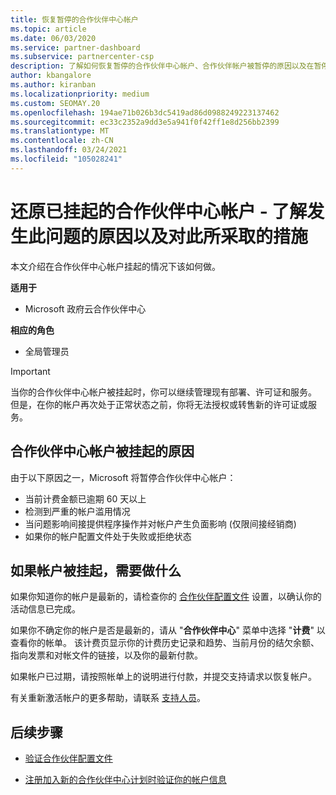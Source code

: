 ```yaml
---
title: 恢复暂停的合作伙伴中心帐户
ms.topic: article
ms.date: 06/03/2020
ms.service: partner-dashboard
ms.subservice: partnercenter-csp
description: 了解如何恢复暂停的合作伙伴中心帐户、合作伙伴帐户被暂停的原因以及在暂停时如何使用帐户。
author: kbangalore
ms.author: kiranban
ms.localizationpriority: medium
ms.custom: SEOMAY.20
ms.openlocfilehash: 194ae71b026b3dc5419ad86d0988249223137462
ms.sourcegitcommit: ec33c2352a9dd3e5a941f0f42ff1e8d256bb2399
ms.translationtype: MT
ms.contentlocale: zh-CN
ms.lasthandoff: 03/24/2021
ms.locfileid: "105028241"
---
```

# <a name="restore-a-suspended-partner-center-account---learn-why-it-happens-and-what-to-do-about-it"></a>还原已挂起的合作伙伴中心帐户 - 了解发生此问题的原因以及对此所采取的措施

本文介绍在合作伙伴中心帐户挂起的情况下该如何做。

**适用于**

- Microsoft 政府云合作伙伴中心

**相应的角色**

- 全局管理员


> [!IMPORTANT]  
> 当你的合作伙伴中心帐户被挂起时，你可以继续管理现有部署、许可证和服务。 但是，在你的帐户再次处于正常状态之前，你将无法授权或转售新的许可证或服务。

## <a name="why-partner-center-accounts-are-suspended"></a>合作伙伴中心帐户被挂起的原因

由于以下原因之一，Microsoft 将暂停合作伙伴中心帐户：

- 当前计费金额已逾期 60 天以上
- 检测到严重的帐户滥用情况
- 当问题影响间接提供程序操作并对帐户产生负面影响 (仅限间接经销商) 
- 如果你的帐户配置文件处于失败或拒绝状态

## <a name="what-to-do-if-your-account-is-suspended"></a>如果帐户被挂起，需要做什么

如果你知道你的帐户是最新的，请检查你的 [合作伙伴配置文件](https://partner.microsoft.com/pcv/accountsettings/partnerprofile) 设置，以确认你的活动信息已完成。 

如果你不确定你的帐户是否是最新的，请从 "**合作伙伴中心**" 菜单中选择 "**计费**" 以查看你的帐单。 该计费页显示你的计费历史记录和趋势、当前月份的结欠余额、指向发票和对帐文件的链接，以及你的最新付款。

如果帐户已过期，请按照帐单上的说明进行付款，并提交支持请求以恢复帐户。 

有关重新激活帐户的更多帮助，请联系 [支持人员](https://partner.microsoft.com/dashboard/support/csp/servicerequests/create)。

## <a name="next-steps"></a>后续步骤

- [验证合作伙伴配置文件](update-your-partner-profile.md)

- [注册加入新的合作伙伴中心计划时验证你的帐户信息](verification-responses.md)
